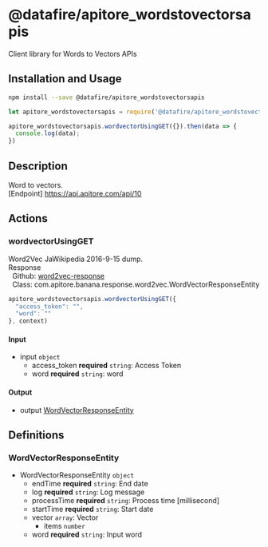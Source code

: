 # @datafire/apitore_wordstovectorsapis

Client library for Words to Vectors APIs

## Installation and Usage
```bash
npm install --save @datafire/apitore_wordstovectorsapis
```
```js
let apitore_wordstovectorsapis = require('@datafire/apitore_wordstovectorsapis').create();

apitore_wordstovectorsapis.wordvectorUsingGET({}).then(data => {
  console.log(data);
})
```

## Description

Word to vectors.<BR />[Endpoint] https://api.apitore.com/api/10

## Actions

### wordvectorUsingGET
Word2Vec JaWikipedia 2016-9-15 dump.<BR />Response<BR />&nbsp; Github: <a href="https://github.com/keigohtr/apitore-response-parent/tree/master/word2vec-response">word2vec-response</a><BR />&nbsp; Class: com.apitore.banana.response.word2vec.WordVectorResponseEntity<BR />


```js
apitore_wordstovectorsapis.wordvectorUsingGET({
  "access_token": "",
  "word": ""
}, context)
```

#### Input
* input `object`
  * access_token **required** `string`: Access Token
  * word **required** `string`: word

#### Output
* output [WordVectorResponseEntity](#wordvectorresponseentity)



## Definitions

### WordVectorResponseEntity
* WordVectorResponseEntity `object`
  * endTime **required** `string`: End date
  * log **required** `string`: Log message
  * processTime **required** `string`: Process time [millisecond]
  * startTime **required** `string`: Start date
  * vector `array`: Vector
    * items `number`
  * word **required** `string`: Input word


